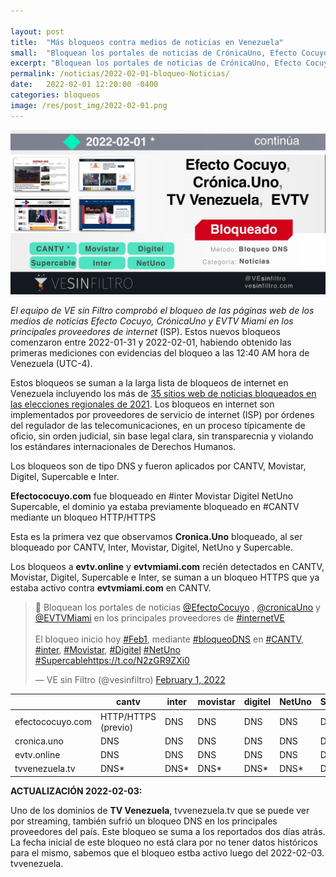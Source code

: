 ```yaml
---

layout: post
title:  "Más bloqueos contra medios de noticias en Venezuela"
small:  "Bloquean los portales de noticias de CrónicaUno, Efecto Cocuyo y EVTV"
excerpt: "Bloquean los portales de noticias de CrónicaUno, Efecto Cocuyo y EVTV en CANTV, Movistar, Digitel, Inter, Supercable y Net Uno"
permalink: /noticias/2022-02-01-bloqueo-Noticias/
date:   2022-02-01 12:20:00 -0400
categories: bloqueos
image: /res/post_img/2022-02-01.png
---
```

![](/res/post_img/2022-02-01.png)

*El equipo de VE sin Filtro comprobó el bloqueo de las páginas web de los medios de noticias Efecto Cocuyo, CrónicaUno y EVTV Miami en los principales proveedores de internet* (ISP). Estos nuevos bloqueos comenzaron entre 2022-01-31 y 2022-02-01, habiendo obtenido las primeras mediciones con evidencias del bloqueo a las 12:40 AM hora de Venezuela (UTC-4).

Estos bloqueos se suman a la larga lista de bloqueos de internet en Venezuela incluyendo los más de [35 sitios web de noticias bloqueados en las elecciones regionales de 2021](/noticias/2021-bloqueos-elecciones/). Los bloqueos en internet son implementados por proveedores de servicio de internet (ISP) por órdenes del regulador de las telecomunicaciones, en un proceso típicamente de oficio, sin orden judicial, sin base legal clara, sin transparecnia y violando los estándares internacionales de Derechos Humanos.

Los bloqueos son de tipo DNS y fueron aplicados por CANTV, Movistar, Digitel, Supercable e Inter.

**Efectococuyo.com** fue bloqueado en #inter Movistar Digitel NetUno Supercable, el dominio ya estaba previamente bloqueado en #CANTV mediante un bloqueo HTTP/HTTPS

Esta es la primera vez que observamos **Cronica.Uno** bloqueado, al ser bloqueado por CANTV, Inter, Movistar, Digitel, NetUno y Supercable.

Los bloqueos a **evtv.online** y **evtvmiami.com** recién detectados en CANTV, Movistar, Digitel, Supercable e Inter, se suman a un bloqueo HTTPS que ya estaba activo contra **evtvmiami.com** en CANTV.

<blockquote class="twitter-tweet"><p lang="es" dir="ltr">🛑 Bloquean los portales de noticias <a href="https://twitter.com/EfectoCocuyo?ref_src=twsrc%5Etfw">@EfectoCocuyo</a> , <a href="https://twitter.com/CronicaUno?ref_src=twsrc%5Etfw">@cronicaUno</a> y <a href="https://twitter.com/EVTVMiami?ref_src=twsrc%5Etfw">@EVTVMiami</a> en los principales proveedores de <a href="https://twitter.com/hashtag/internetVE?src=hash&amp;ref_src=twsrc%5Etfw">#internetVE</a><br><br>El bloqueo inicio hoy <a href="https://twitter.com/hashtag/Feb1?src=hash&amp;ref_src=twsrc%5Etfw">#Feb1</a>, mediante <a href="https://twitter.com/hashtag/bloqueoDNS?src=hash&amp;ref_src=twsrc%5Etfw">#bloqueoDNS</a> en <a href="https://twitter.com/hashtag/CANTV?src=hash&amp;ref_src=twsrc%5Etfw">#CANTV</a>, <a href="https://twitter.com/hashtag/inter?src=hash&amp;ref_src=twsrc%5Etfw">#inter</a>, <a href="https://twitter.com/hashtag/Movistar?src=hash&amp;ref_src=twsrc%5Etfw">#Movistar</a>, <a href="https://twitter.com/hashtag/Digitel?src=hash&amp;ref_src=twsrc%5Etfw">#Digitel</a> <a href="https://twitter.com/hashtag/NetUno?src=hash&amp;ref_src=twsrc%5Etfw">#NetUno</a> <a href="https://twitter.com/hashtag/Supercable?src=hash&amp;ref_src=twsrc%5Etfw">#Supercable</a><a href="https://t.co/N2zGR9ZXi0">https://t.co/N2zGR9ZXi0</a></p>&mdash; VE sin Filtro (@vesinfiltro) <a href="https://twitter.com/vesinfiltro/status/1488618998774312968?ref_src=twsrc%5Etfw">February 1, 2022</a></blockquote> <script async src="https://platform.twitter.com/widgets.js" charset="utf-8"></script>

<div class="table-responsive">
<table class="blocklist">
<thead>
  <tr>
    <th></th>
    <th>cantv</th>
    <th>inter</th>
    <th>movistar</th>
    <th>digitel</th>
    <th>NetUno</th>
    <th>Supercable</th>
  </tr>
</thead>
<tbody>
  <tr>
    <td>efectococuyo.com</td>
    <td>HTTP/HTTPS (previo)</td>
     <td class="block" >DNS</td>
     <td class="block" >DNS</td>
     <td class="block" >DNS</td>
     <td class="block" >DNS</td>
     <td class="block" >DNS</td>
  </tr>
  <tr>
    <td>cronica.uno</td>
     <td class="block" >DNS</td>
     <td class="block" >DNS</td>
     <td class="block" >DNS</td>
     <td class="block" >DNS</td>
     <td class="block" >DNS</td>
     <td class="block" >DNS</td>
  </tr>
  <tr>
    <td>evtv.online</td>
     <td class="block" >DNS</td>
     <td class="block" >DNS</td>
     <td class="block" >DNS</td>
     <td class="block" >DNS</td>
     <td class="block" >DNS</td>
     <td class="block" >DNS</td>
  </tr>
  <tr>
    <td>tvvenezuela.tv</td>
     <td class="block" >DNS*</td>
     <td class="block" >DNS*</td>
     <td class="block" >DNS*</td>
     <td class="block" >DNS*</td>
     <td class="block" >DNS*</td>
     <td class="block" >DNS*</td>
  </tr>
</tbody>
</table>
</div>

**ACTUALIZACIÓN 2022-02-03:**

Uno de los dominios de **TV Venezuela**, tvvenezuela.tv que se puede ver por streaming, también sufrió un bloqueo DNS en los principales proveedores del país. Este bloqueo se suma a los reportados dos días atrás. La fecha inicial de este bloqueo no está clara por no tener datos históricos para el mismo, sabemos que el bloqueo estba activo luego del 2022-02-03. tvvenezuela.
